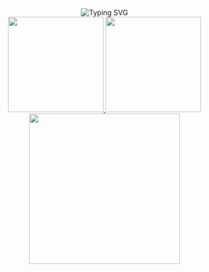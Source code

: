 <div align="center">
  <img src="https://readme-typing-svg.herokuapp.com?font=Open+Sans&weight=800&size=40&pause=1000&color=D83A7C&center=true&vCenter=true&random=false&width=435&lines=Hello+World+!!" alt="Typing SVG" />
</div>

<div align="center">
<a href="https://github.com/laksa-ajaa">
  <img height="190em" src="https://github-readme-stats.vercel.app/api?username=laksa-ajaa&show_icons=true&theme=radical&hide_border=true"/>
  <img height="190em"  src="https://github-readme-stats.vercel.app/api/top-langs/?username=laksa-ajaa&layout=donut&theme=radical&hide_border=true"/>
</a>
</div>


<div align="center">
<a href="https://github.com/laksa-ajaa">
<img height="300em" src="https://github-readme-streak-stats.herokuapp.com/?user=laksa-ajaa&theme=radical&hide_border=true"/>
</a>
</div>
